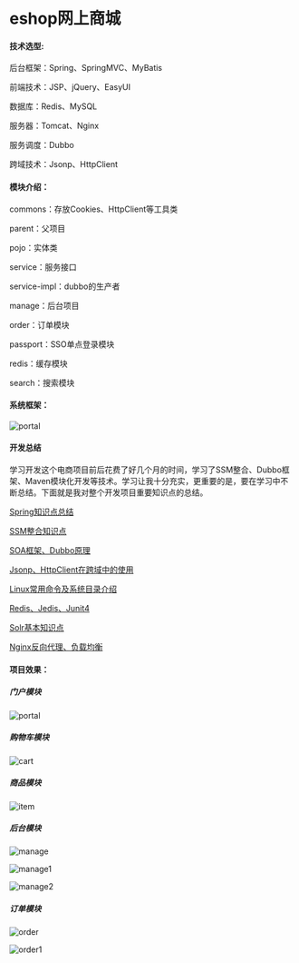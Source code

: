 # eshop网上商城
#### 技术选型:

后台框架：Spring、SpringMVC、MyBatis

前端技术：JSP、jQuery、EasyUI

数据库：Redis、MySQL

服务器：Tomcat、Nginx

服务调度：Dubbo

跨域技术：Jsonp、HttpClient



#### 模块介绍：

commons：存放Cookies、HttpClient等工具类

parent：父项目

pojo：实体类

service：服务接口

service-impl：dubbo的生产者

manage：后台项目

order：订单模块

passport：SSO单点登录模块

redis：缓存模块

search：搜索模块



#### 系统框架：

![portal](pic/Flow.jpg)

#### 开发总结

​	学习开发这个电商项目前后花费了好几个月的时间，学习了SSM整合、Dubbo框架、Maven模块化开发等技术。学习让我十分充实，更重要的是，要在学习中不断总结。下面就是我对整个开发项目重要知识点的总结。

[Spring知识点总结](study/spring.md)

[SSM整合知识点](https://github.com/JavaCorn/HelloWorld/blob/master/SSM/README.md)

[SOA框架、Dubbo原理](/study/Dubbo.md)

[Jsonp、HttpClient在跨域中的使用](/study/AJAX、Jsonp、HttpClient.md)

[Linux常用命令及系统目录介绍](/study/Linux.md)

[Redis、Jedis、Junit4](/study/Redis.md)

[Solr基本知识点](/study/Solr.md)

[Nginx反向代理、负载均衡](/study/Nginx.md)



#### 项目效果：

##### 门户模块

![portal](pic/portal.png)

##### 购物车模块

![cart](pic/cart.png)

##### 商品模块

![item](pic/item.png)

##### 后台模块

![manage](pic/manage.png)

![manage1](pic/manage1.png)

![manage2](pic/manage2.png)

##### 订单模块

![order](pic/order.png)

![order1](pic/order1.png)
